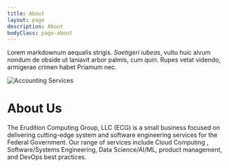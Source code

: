 ```yaml
---
title: About
layout: page
description: About
bodyClass: page-about
---
```


Lorem markdownum aequalis strigis. _Saetigeri iubeas_, vultu huic alvum nondum
de obside ut laniavit arbor palmis, cum quin. Rupes vetat videndo, armigerae
crimen habet Priamum nec.

![Accounting Services](/images/thom-holmes-Lrfw0U_o9I0-unsplash.jpg)

# About Us
The Erudition Computing Group, LLC (ECG) is a small business focused on delivering cutting-edge system and software engineering services for the Federal Government. Our range of services include Cloud Computing , Software/Systems Engineering, Data Science/AI/ML, product management, and DevOps best practices.
